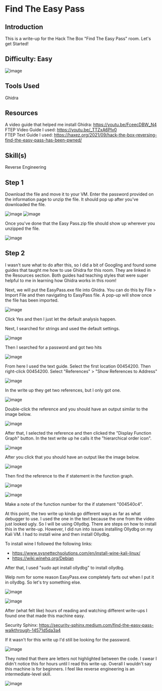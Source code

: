 # Find The Easy Pass
## Introduction
This is a write-up for the Hack The Box "Find The Easy Pass" room. Let's get Started!

## Difficulty: Easy
![image](https://github.com/zrmartin71/HTB_Write_Ups/assets/54414820/8f2054a4-6c52-4db5-8399-f9996ed6f58c)

## Tools Used
Ghidra

## Resources
A video guide that helped me install Ghidra: https://youtu.be/FceecDBW_N4  
FTEP Video Guide I used: https://youtu.be/_TTZxA6Plv0  
FTEP Text Guide I used: https://haxez.org/2021/09/hack-the-box-reversing-find-the-easy-pass-has-been-pwned/

## Skill(s)
Reverse Engineering

## Step 1
Download the file and move it to your VM. Enter the password provided on the information page to unzip the file. It should pop up after you've downloaded the file. 

 ![image](https://github.com/zrmartin71/HTB_Write_Ups/assets/54414820/274823b8-9356-47d0-a2a7-20ebb50b65f6)  ![image](https://github.com/zrmartin71/HTB_Write_Ups/assets/54414820/90da15ca-c0db-473b-84eb-21b1b8b53031)

 Once you've done that the Easy Pass.zip file should show up wherever you unzipped the file.

![image](https://github.com/zrmartin71/HTB_Write_Ups/assets/54414820/181ef2a9-c170-4466-b8f6-78d0a0a79f4e)

## Step 2
I wasn't sure what to do after this, so I did a bit of Googling and found some guides that taught me how to use Ghidra for this room. They are linked in the Resources section. Both guides had teaching styles that were super helpful to me in learning how Ghidra works in this room!

Next, we will put the EasyPass.exe file into Ghidra. You can do this by File > Import File and then navigating to EasyPass file. A pop-up will show once the file has been imported.

![image](https://github.com/zrmartin71/HTB_Write_Ups/assets/54414820/fe575c66-fde9-4cbe-bdaf-a7adb85164c4)

Click Yes and then I just let the default analysis happen.

Next, I searched for strings and used the default settings.

![image](https://github.com/zrmartin71/HTB_Write_Ups/assets/54414820/32854fe0-7808-454c-b4b6-b662630cb8b3)

Then I searched for a password and got two hits

![image](https://github.com/zrmartin71/HTB_Write_Ups/assets/54414820/5852fda6-9577-4457-b2ab-49c2bfdb20c8)

From here I used the text guide. Select the first location 00454200. Then right-click 00454200. Select "References" > "Show References to Address"

![image](https://github.com/zrmartin71/HTB_Write_Ups/assets/54414820/7949afc8-da58-4080-a4ee-e8862d47341c)

In the write up they get two references, but I only got one.

![image](https://github.com/zrmartin71/HTB_Write_Ups/assets/54414820/8cd6b744-7d1b-4844-89e0-011c2184989a)

Double-click the reference and you should have an output similar to the image below.

![image](https://github.com/zrmartin71/HTB_Write_Ups/assets/54414820/6c3a52c1-8ba3-439d-a343-ffd8286daa0b)

After that, I selected the reference and then clicked the "Display Function Graph" button. In the text write up he calls it the "hierarchical order icon".

![image](https://github.com/zrmartin71/HTB_Write_Ups/assets/54414820/df87f4b4-976e-470a-a82f-707c58d7d0fa)

After you click that you should have an output like the image below.

![image](https://github.com/zrmartin71/HTB_Write_Ups/assets/54414820/5ea1bc23-6b00-4e22-8092-96882f423e0f)

Then find the reference to the if statement in the function graph.

![image](https://github.com/zrmartin71/HTB_Write_Ups/assets/54414820/013d72bc-e445-49f0-b9cc-c953ac760dfd)

![image](https://github.com/zrmartin71/HTB_Write_Ups/assets/54414820/cf1f31c3-4679-4b35-8abd-20cd1e25d7c4)

Make a note of the function number for the if statement "004540c4". 

At this point, the two write up kinda go different ways as far as what debugger to use. I used the one in the text because the one from the video just looked ugly. So I will be using Ollydbg. There are steps on how to install this in the write-up. However, I did run into issues installing Ollydbg on my Kali VM. I had to install wine and then install Ollydbg.

To install wine I followed the following links:
- https://www.sysnettechsolutions.com/en/install-wine-kali-linux/
- https://wiki.winehq.org/Debian

After that, I used "sudo apt install ollydbg" to install ollydbg.

Welp nvm for some reason EasyPass.exe completely farts out when I put it in ollydbg. So let's try something else.

![image](https://github.com/zrmartin71/HTB_Write_Ups/assets/54414820/e3d0efa6-e95d-419b-bfe5-965792cf0540)

![image](https://github.com/zrmartin71/HTB_Write_Ups/assets/54414820/74f8815d-a7c9-4aad-acee-2563fa7c7037)

After (what felt like) hours of reading and watching different write-ups I found one that made this machine easy.

Security Sphinx: https://security-sphinx.medium.com/find-the-easy-pass-walkthrough-14571d5da3a4

If it wasn't for this write up I'd still be looking for the password.

![image](https://github.com/zrmartin71/HTB_Write_Ups/assets/54414820/f933d5c8-97b3-47de-b770-ddbd103c1280)

They noted that there are letters not highlighted between the code. I swear I didn't notice this for hours until I read this write-up. Overall I wouldn't say this machine is for beginners. I feel like reverse engineering is an intermediate-level skill.

![image](https://github.com/zrmartin71/HTB_Write_Ups/assets/54414820/c3eec145-3d67-48ec-bb75-222d424ec377)
